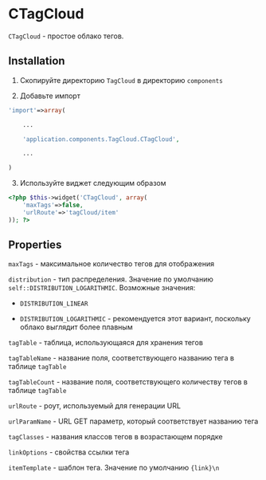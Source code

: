 CTagCloud
=========

`CTagCloud` - простое облако тегов.

Installation
------------

1. Скопируйте директорию `TagCloud` в директорию `components`

2. Добавьте импорт

~~~php
'import'=>array(

    ...

    'application.components.TagCloud.CTagCloud',

    ...

)
~~~

3. Используйте виджет следующим образом

~~~php
<?php $this->widget('CTagCloud', array(
	'maxTags'=>false,
	'urlRoute'=>'tagCloud/item'
)); ?>
~~~

Properties
----------

`maxTags` - максимальное количество тегов для отображения

`distribution` - тип распределения. Значение по умолчанию `self::DISTRIBUTION_LOGARITHMIC`.
Возможные значения:

* `DISTRIBUTION_LINEAR`

* `DISTRIBUTION_LOGARITHMIC` - рекомендуется этот вариант, поскольку облако выглядит более плавным

`tagTable` - таблица, использующаяся для хранения тегов

`tagTableName` - название поля, соответствующего названию тега в таблице `tagTable`

`tagTableCount` - название поля, соответствующего количеству тегов в таблице `tagTable`

`urlRoute` - роут, используемый для генерации URL

`urlParamName` - URL GET параметр, который соответствует названию тега

`tagClasses` - названия классов тегов в возрастающем порядке

`linkOptions` - свойства ссылки тега

`itemTemplate` - шаблон тега. Значение по умолчанию `{link}\n`